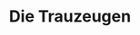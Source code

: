 ---
title: "Die Trauzeugen"
description: "Adina und Gunnar haben Glück ein hochkompetentes und übermotiviertes 
Team von Trauzeugen und Helfern zu haben. Sie stehen ihnen vor der Hochzeit mit 
Rat und Tat zur Seite, und sind vor und während der Hochzeit eure Ansprechpartner 
für eure Fragen und Koordination. "
draft: false
bg_image: "images/team.jpeg"
---